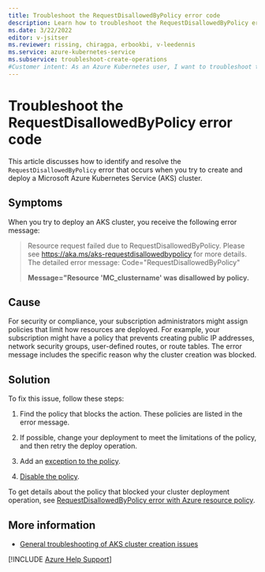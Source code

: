 ```yaml
---
title: Troubleshoot the RequestDisallowedByPolicy error code
description: Learn how to troubleshoot the RequestDisallowedByPolicy error when you try to create and deploy an Azure Kubernetes Service (AKS) cluster.
ms.date: 3/22/2022
editor: v-jsitser
ms.reviewer: rissing, chiragpa, erbookbi, v-leedennis
ms.service: azure-kubernetes-service
ms.subservice: troubleshoot-create-operations
#Customer intent: As an Azure Kubernetes user, I want to troubleshoot the RequestDisallowedByPolicy error code so that I can successfully create and deploy an Azure Kubernetes Service (AKS) cluster.
---
```

# Troubleshoot the RequestDisallowedByPolicy error code

This article discusses how to identify and resolve the `RequestDisallowedByPolicy` error that occurs when you try to create and deploy a Microsoft Azure Kubernetes Service (AKS) cluster.

## Symptoms

When you try to deploy an AKS cluster, you receive the following error message:

> Resource request failed due to RequestDisallowedByPolicy. Please see <https://aka.ms/aks-requestdisallowedbypolicy> for more details. The detailed error message: Code="RequestDisallowedByPolicy"
>
> **Message="Resource 'MC_clustername' was disallowed by policy.**

## Cause

For security or compliance, your subscription administrators might assign policies that limit how resources are deployed. For example, your subscription might have a policy that prevents creating public IP addresses, network security groups, user-defined routes, or route tables. The error message includes the specific reason why the cluster creation was blocked.

## Solution

To fix this issue, follow these steps:

1. Find the policy that blocks the action. These policies are listed in the error message.

1. If possible, change your deployment to meet the limitations of the policy, and then retry the deploy operation.

1. Add an [exception to the policy](/azure/governance/policy/concepts/exemption-structure).

1. [Disable the policy](/azure/defender-for-cloud/tutorial-security-policy#disable-security-policies-and-disable-recommendations).

To get details about the policy that blocked your cluster deployment operation, see [RequestDisallowedByPolicy error with Azure resource policy](/azure/azure-resource-manager/troubleshooting/error-policy-requestdisallowedbypolicy).

## More information

- [General troubleshooting of AKS cluster creation issues](troubleshoot-aks-cluster-creation-issues.md)

[!INCLUDE [Azure Help Support](../../includes/azure-help-support.md)]
